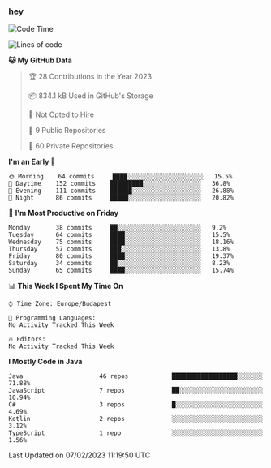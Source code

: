 ### hey

<!--START_SECTION:waka-->
![Code Time](http://img.shields.io/badge/Code%20Time-884%20hrs%2054%20mins-blue)

![Lines of code](https://img.shields.io/badge/From%20Hello%20World%20I%27ve%20Written-654%20Thousand%20lines%20of%20code-blue)

**🐱 My GitHub Data** 

> 🏆 28 Contributions in the Year 2023
 > 
> 📦 834.1 kB Used in GitHub's Storage 
 > 
> 🚫 Not Opted to Hire
 > 
> 📜 9 Public Repositories 
 > 
> 🔑 60 Private Repositories  
 > 
**I'm an Early 🐤** 

```text
🌞 Morning    64 commits     ████░░░░░░░░░░░░░░░░░░░░░   15.5% 
🌆 Daytime    152 commits    █████████░░░░░░░░░░░░░░░░   36.8% 
🌃 Evening    111 commits    ██████░░░░░░░░░░░░░░░░░░░   26.88% 
🌙 Night      86 commits     █████░░░░░░░░░░░░░░░░░░░░   20.82%

```
📅 **I'm Most Productive on Friday** 

```text
Monday       38 commits     ██░░░░░░░░░░░░░░░░░░░░░░░   9.2% 
Tuesday      64 commits     ████░░░░░░░░░░░░░░░░░░░░░   15.5% 
Wednesday    75 commits     ████░░░░░░░░░░░░░░░░░░░░░   18.16% 
Thursday     57 commits     ███░░░░░░░░░░░░░░░░░░░░░░   13.8% 
Friday       80 commits     ████░░░░░░░░░░░░░░░░░░░░░   19.37% 
Saturday     34 commits     ██░░░░░░░░░░░░░░░░░░░░░░░   8.23% 
Sunday       65 commits     ████░░░░░░░░░░░░░░░░░░░░░   15.74%

```


📊 **This Week I Spent My Time On** 

```text
⌚︎ Time Zone: Europe/Budapest

💬 Programming Languages: 
No Activity Tracked This Week

🔥 Editors: 
No Activity Tracked This Week

```

**I Mostly Code in Java** 

```text
Java                     46 repos            ██████████████████░░░░░░░   71.88% 
JavaScript               7 repos             ██░░░░░░░░░░░░░░░░░░░░░░░   10.94% 
C#                       3 repos             █░░░░░░░░░░░░░░░░░░░░░░░░   4.69% 
Kotlin                   2 repos             ░░░░░░░░░░░░░░░░░░░░░░░░░   3.12% 
TypeScript               1 repo              ░░░░░░░░░░░░░░░░░░░░░░░░░   1.56%

```



 Last Updated on 07/02/2023 11:19:50 UTC
<!--END_SECTION:waka-->

